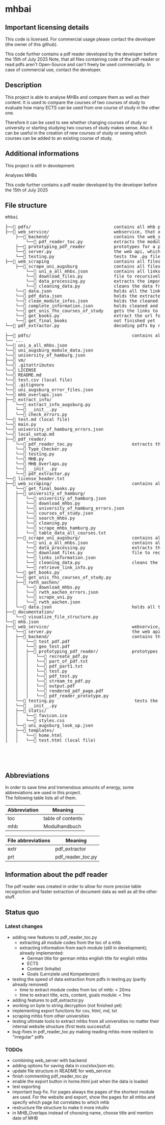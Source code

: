 # mhbai

## Important licensing details
This code is licensed. For commercial usage please contact the developer (the owner of this github).


This code further contains a pdf reader developed by the developer before the 15th of July 2025
Note, that all files containing code of the pdf-reader or read pdfs aren't Open-Source and can't freely be used commercially. 
In case of commercial use, contact the developer.

## Description
This project is able to analyse MHBs and compare them as well as their content. 
It is used to compare the courses of two courses of study to evaluate how many ECTS can be used from one course of study in the other one.

Therefore it can be used to see whether changing courses of study or university or starting studying two courses of study makes sense. 
Also it can be useful in the creation of new courses of study or seeing which courses can be added to an existing course of study.

## Additional informations
This project is still in devolepment.

Analyses MHBs

This code further contains a pdf reader developed by the developer before the 15th of July 2025

## File structure
<pre>
mhbai <br>
├──📁 pdfs/                                contains all mhb pdfs
├──📁 web_service/                         webservice, that allows users to interact with the program through a webpage
    ├──📁 backend/                         contains the web_service specific backend
        └──📄 pdf_reader_toc.py            extracts the module codes from the toc of the mhb, as well as information to the modules
    ├──📁 prototyping_pdf_reader           prototypes for a pdf reader -> might be moved out of web_service folder
    └──📄 server.py                        the web api, which interacts with the requests sent from the user
    └──📄 testing.py                       tests the .py files in web_service
├──📁 web_scraping                         contains all files to scrape the mhb pdfs from the universities
    ├──📁 scrape_uni_augsburg              contains all files to scrape the mhbs of the University of Augsburg
        └──📄 uni_a_all_mhbs.json          contains all links of the mhbs extracted by download_files.py
        └──📄 download_files.py            file to recursively find all mhbs from 2018 and newer and download them to ../../pdfs/ (in the code just /pdf since executed via ssh on pi5)
        └──📄 data_processing.py           extracts the important data from all mhbs
        └──📄 cleaning_data.py             cleans the data from data_processing.py
    └──📄 data.json                        holds all the links, that redirect to a course of study
    └──📄 pdf_data.json                    holds the extracted infos about the courses of study and modules
    └──📄 clean_module_infos.json          holds the cleaned data of module infos
    └──📄 complete_information.json        holds cleaned and complete data of module infos
    └──📄 get_unis_fhs_courses_of_study    gets the links to each course of study of all universities in germany
    └──📄 get_books.py                     extract the url for the pdfs from all links that link to a bachelors degree course of study - not finished yet
    └──📄 get_final_books                  not finished yet
└──📄 pdf_extractor.py                     decoding pdfs by reading them as bytes and decoding and decompressing them

├──📁 pdfs/                                       contains all mhb pdfs
└── ...
└──📄 uni_a_all_mhbs.json
└──📄 uni_augsburg_module_data.json
└──📄 university_of_hamburg.json
├──📁 vm/
└──📄 .gitattributes
└──📄 LICENSE
└──📄 README.md
└──📄 test.csv (local file)
└──📄 .gitignore
└──📄 uni_augsburg_error_files.json
└──📄 mhb_overlaps.json
├──📁 extract_info/
│   └──📄 extract_info_augsburg.py
│   └──📄 __init__.py
│   └──📄 check_errors.py
└──📄 test.md (local file)
└──📄 main.py
└──📄 university_of_hamburg_errors.json
└──📄 local_setup.md
├──📁 pdf_reader/
│   └──📄 pdf_reader_toc.py                       extracts the module codes from the toc of the mhb, as well as information to the modules
│   └──📄 Type_Checker.py
│   └──📄 testing.py
│   └──📄 MHB.py
│   └──📄 MHB_Overlaps.py
│   └──📄 __init__.py
│   └──📄 pdf_extractor.py
└──📄 license_header.txt
├──📁 web_scraping/                               contains all files to scrape the mhb pdfs from the universities
│   └──📄 get_final_books.py
│   ├──📁 university_of_hamburg/
│   │   └──📄 university_of_hamburg.json
│   │   └──📄 download_mhbs.py
│   │   └──📄 university_of_hamburg_errors.json
│   │   └──📄 courses_of_study.json
│   │   └──📄 search_mhbs.py
│   │   └──📄 cleaning.py
│   │   └──📄 scrape_mhbs_hamburg.py
│   │   └──📄 table_data_all_courses.txt
│   ├──📁 scrape_uni_augsburg/                    contains all files to scrape the mhbs of the University of Augsburg
│   │   └──📄 uni_a_all_mhbs.json                 contains all links of the mhbs extracted by download_files.py
│   │   └──📄 data_processing.py                  extracts the important data from all mhbs
│   │   └──📄 download_files.py                   file to recursively find all mhbs from 2018 and newer and download them to ../../pdfs/ (in the code just /pdf since executed via ssh on pi5)
│   │   └──📄 links_information.json
│   │   └──📄 cleaning_data.py                    cleans the data from data_processing.py
│   │   └──📄 retrieve_link_info.py
│   └──📄 get_books.py
│   └──📄 get_unis_fhs_courses_of_study.py
│   ├──📁 rwth_aachen/
│   │   └──📄 download_mhbs.py
│   │   └──📄 rwth_aachen_errors.json
│   │   └──📄 scrape_uni.py
│   │   └──📄 rwth_aachen.json
│   └──📄 data.json                               holds all the links, that redirect to a course of study
├──📁 documentation/
│   └──📄 visualize_file_structure.py
└──📄 mhb.json
├──📁 web_service/                                webservice, that allows users to interact with the program through a webpage
│   └──📄 server.py                               the web api, which interacts with the requests sent from the user
│   ├──📁 backend/                                contains the web_service specific backend
│   │   └──📄 test_pdf.pdf
│   │   └──📄 geo_test.pdf
│   │   ├──📁 prototyping_pdf_reader/             prototypes for a pdf reader -> might be moved out of web_service folder
│   │   │   └──📄 recreate_pdf.py
│   │   │   └──📄 part_of_pdf.txt
│   │   │   └──📄 pdf_part1.txt
│   │   │   └──📄 test.py
│   │   │   └──📄 pdf_test.py
│   │   │   └──📄 stream_to_pdf.py
│   │   │   └──📄 output.pdf
│   │   │   └──📄 rendered_pdf_page.pdf
│   │   │   └──📄 pdf_reader_prototype.py
│   └──📄 testing.py                               tests the .py files in web_service
│   └──📄 __init__.py
│   ├──📁 static/
│   │   └──📄 favicon.ico
│   │   └──📄 styles.css
│   └──📄 uni_augsburg_look_up.json
│   ├──📁 templates/
│   │   └──📄 home.html
│   │   └──📄 test.html (local file)




</pre>
## Abbreviations
In order to save time and tremendous amounts of energy, some abbreviations are used in this project. <br>
The following table lists all of them. <br>
<table>
  <thead>
    <tr>
      <th>Abbreviation</th>
      <th>Meaning</th>
    </tr>
  </thead>
  <tbody>
    <tr>
      <td>toc</td>
      <td>table of contents</td>
    </tr>
    <tr>
        <td>mhb</td>
        <td>Modulhandbuch</td>
    </tr>
  </tbody>
</table>

<table>
  <thead>
    <tr>
      <th>File abbreviations</th>
      <th>Meaning</th>
    </tr>
  </thead>
  <tbody>
    <tr>
      <td>extr</td>
      <td>pdf_extractor</td>
    </tr>
    <tr>
      <td>prt</td>
      <td>pdf_reader_toc.py</td>
    </tr>
  </tbody>
</table>

## Information about the pdf reader
The pdf reader was created in order to allow for more precise table recogniction and faster extraction of document data as well as all the other stuff.

## Status quo
### Latest changes
- adding new features to pdf_reader_toc.py
  - extracting all module codes from the toc of a mhb
  - extracting information from each module (still in development); already implemented:
    - German title for german mhbs english title for english mhbs
    - ECTS
    - Content (Inhalte)
    - Goals (Lernziele und Kompetenzen)
- testing the speed of data extraction from pdfs in testing.py (partly already removed)
  - time to extract module codes from toc of mhb: < 20ms
  - time to extract title, ects, content, goals module: < 1ms
- adding features to pdf_extractor.py
- working on byte to string decryption (not finished yet)
- implementing export functions for csv, html, md, txt
- scraping mhbs from other universities
- testing ultimate tools to extract mhbs from all universities no matter their internal website structure (first tests successful)
- bug-fixes in pdf_reader_toc.py making reading mhbs more resilient to "irregular" pdfs

### TODOs
- combining web_server with backend
- adding options for saving data in csv/xlsx/json etc.
- update file structure in README for web_service
- finish commenting pdf_reader_toc.py
- enable the export button in home.html just when the data is loaded
- test exporting
- important bug-fix. For pages always the pages of the shortest module are used. For the website and export, show the pages for all mhbs and specify which page list correlates to which mhb
- restructure file structure to make it more intuitiv
- in MHB_Overlaps instead of choosing name, choose title and mention date of MHB